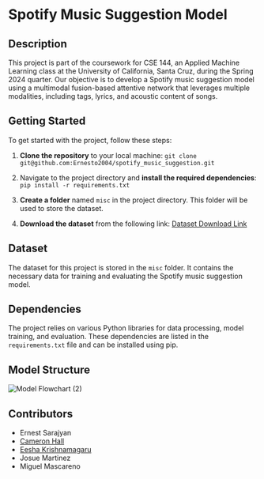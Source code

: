 # Spotify Music Suggestion Model

## Description
This project is part of the coursework for CSE 144, an Applied Machine Learning class at the University of California, Santa Cruz, during the Spring 2024 quarter. Our objective is to develop a Spotify music suggestion model using a multimodal fusion-based attentive network that leverages multiple modalities, including tags, lyrics, and acoustic content of songs.

## Getting Started
To get started with the project, follow these steps:

1. **Clone the repository** to your local machine:
`git clone git@github.com:Ernesto2004/spotify_music_suggestion.git`

2. Navigate to the project directory and **install the required dependencies**:
`pip install -r requirements.txt`


3. **Create a folder** named `misc` in the project directory. This folder will be used to store the dataset.

4. **Download the dataset** from the following link: [Dataset Download Link](https://www.kaggle.com/datasets/undefinenull/million-song-dataset-spotify-lastfm?select=User+Listening+History.csv)

## Dataset
The dataset for this project is stored in the `misc` folder. It contains the necessary data for training and evaluating the Spotify music suggestion model.

## Dependencies
The project relies on various Python libraries for data processing, model training, and evaluation. These dependencies are listed in the `requirements.txt` file and can be installed using pip.

## Model Structure

![Model Flowchart (2)](https://github.com/Ernesto2004/spotify-music-suggestion/assets/52049224/d6f17db6-b39d-4281-b779-5a5758e5a910)


## Contributors
- Ernest Sarajyan
- [Cameron Hall](https://github.com/Jibb94)
- [Eesha Krishnamagaru](https://github.com/ekrishnamagaru)
- Josue Martinez
- Miguel Mascareno
